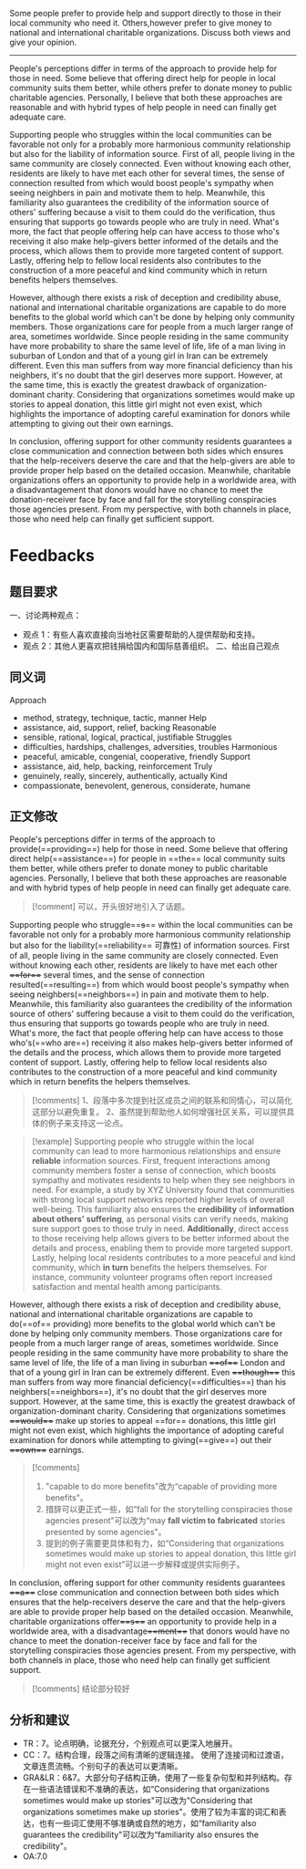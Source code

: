 Some people prefer to provide help and support directly to those in their local community who need it. Others,however prefer to give money to national and international charitable organizations. Discuss both views and give your opinion.

---

People's perceptions differ in terms of the approach to provide help for those in need. Some believe that offering direct help for people in local community suits them better, while others prefer to donate money to public charitable agencies. Personally, I believe that both these approaches are reasonable and with hybrid types of help people in need can finally get adequate care.

Supporting people who struggles within the local communities can be favorable not only for a probably more harmonious community relationship but also for the liability of information source. First of all, people living in the same community are closely connected. Even without knowing each other, residents are likely to have met each other for several times, the sense of connection resulted from which would boost people's sympathy when seeing neighbers in pain and motivate them to help. Meanwhile, this familiarity also guarantees the credibility of the information source of others' suffering because a visit to them could do the verification, thus ensuring that supports go towards people who are truly in need. What's more, the fact that people offering help can have access to those who's receiving it also make help-givers better informed of the details and the process, which allows them to provide more targeted content of support. Lastly, offering help to fellow local residents also contributes to the construction of a more peaceful and kind community which in return benefits helpers themselves.

However, although there exists a risk of deception and credibility abuse, national and international charitable organizations are capable to do more benefits to the global world which can't be done by helping only community members. Those organizations care for people from a much larger range of area, sometimes worldwide. Since people residing in the same community have more probability to share the same level of life, life of a man living in suburban of London and that of a young girl in Iran can be extremely different. Even this man suffers from way more financial deficiency than his neighbers, it's no doubt that the girl deserves more support. However, at the same time, this is exactly the greatest drawback of organization-dominant charity. Considering that organizations sometimes would make up stories to appeal donation, this little girl might not even exist, which highlights the importance of adopting careful examination for donors while attempting to giving out their own earnings.

In conclusion, offering support for other community residents guarantees a close communication and connection between both sides which ensures that the help-receivers deserve the care and that the help-givers are able to provide proper help based on the detailed occasion. Meanwhile, charitable organizations offers an opportunity to provide help in a worldwide area, with a disadvantagement that donors would have no chance to meet the donation-receiver face by face and fall for the storytelling conspiracies those agencies present. From my perspective, with both channels in place, those who need help can finally get sufficient support.

# Feedbacks

## 题目要求

一、讨论两种观点：

- 观点 1：有些人喜欢直接向当地社区需要帮助的人提供帮助和支持。
- 观点 2：其他人更喜欢把钱捐给国内和国际慈善组织。
  二、给出自己观点

## 同义词

Approach

- method, strategy, technique, tactic, manner
  Help
- assistance, aid, support, relief, backing
  Reasonable
- sensible, rational, logical, practical, justifiable
  Struggles
- difficulties, hardships, challenges, adversities, troubles
  Harmonious
- peaceful, amicable, congenial, cooperative, friendly
  Support
- assistance, aid, help, backing, reinforcement
  Truly
- genuinely, really, sincerely, authentically, actually
  Kind
- compassionate, benevolent, generous, considerate, humane

## 正文修改

People's perceptions differ in terms of the approach to provide(==providing==) help for those in need. Some believe that offering direct help(==assistance==) for people in ==the== local community suits them better, while others prefer to donate money to public charitable agencies. Personally, I believe that both these approaches are reasonable and with hybrid types of help people in need can finally get adequate care.

> [!comment]
> 可以，开头很好地引入了话题。

Supporting people who struggle==~~s~~== within the local communities can be favorable not only for a probably more harmonious community relationship but also for the liability(==reliability== 可靠性) of information sources. First of all, people living in the same community are closely connected. Even without knowing each other, residents are likely to have met each other ~~==for==~~ several times, and the sense of connection resulted(==resulting==) from which would boost people's sympathy when seeing neighbers(==neighbors==) in pain and motivate them to help. Meanwhile, this familiarity
also guarantees the credibility of the information source of others' suffering because a visit to them could do the verification, thus ensuring that supports go towards people who are truly in need. What's more, the fact that people offering
help can have access to those who's(==who are==) receiving it also makes help-givers better informed of the details and the process, which allows them to provide more targeted content of support. Lastly, offering help to fellow local residents also contributes to the construction of a more peaceful and kind community which in
return benefits the helpers themselves.

> [!comments]
> 1、段落中多次提到社区成员之间的联系和同情心，可以简化这部分以避免重复。
> 2、虽然提到帮助他人如何增强社区关系，可以提供具体的例子来支持这一论点。

> [!example]
> Supporting people who struggle within the local community can lead to more harmonious relationships and ensure **reliable** information sources. First, frequent interactions among community members foster a sense of connection, which boosts sympathy and motivates residents to help when they see neighbors in need. For example, a study by XYZ University found that communities with strong
> local support networks reported higher levels of overall well-being. This familiarity also ensures the **credibility** of **information about others' suffering**, as personal visits can verify needs, making sure support goes to those truly in need. **Additionally**, direct access to those receiving help allows givers to be better informed about the details and process, enabling them to provide more targeted support. Lastly, helping local residents contributes to a more peaceful and kind community, which **in turn** benefits the helpers themselves. For instance, community volunteer programs often report increased satisfaction and mental health among participants.

However, although there exists a risk of deception and credibility abuse, national and international charitable organizations are capable to do(==of== providing) more benefits to the global world which can't be done by helping only community members. Those organizations care for people from a much larger range of areas, sometimes worldwide. Since people residing in the same community have more probability to share the same level of life, the life of a man living in suburban ~~==of==~~ London and that of a young girl in lran can be extremely different. Even ~~==though==~~ this man suffers from way more financial deficiency(==difficulties==) than his neighbers(==neighbors==), it's no doubt that the girl deserves more support. However, at the same time, this is exactly the greatest drawback of organization-dominant charity. Considering that organizations sometimes ~~==would==~~ make up stories to appeal ==for== donations, this little girl might not even exist, which highlights the importance of adopting careful examination for donors while attempting to giving(==give==) out their ~~==own==~~ earnings.

> [!comments]
>
> 1. "capable to do more benefits"改为“capable of providing more benefits"。
> 2. 措辞可以更正式一些，如“fall for the storytelling conspiracies those agencies present"可以改为“may **fall victim to** **fabricated** stories presented by some agencies"。
> 3. 提到的例子需要更具体和有力，如“Considering that organizations sometimes would make up stories to appeal donation, this little girl might not even exist”可以进一步解释或提供实际例子。

In conclusion, offering support for other community residents guarantees ~~==a==~~ close communication and connection between both sides which ensures that the help-receivers deserve the care and that the help-givers are able to provide proper help based on the detailed occasion. Meanwhile, charitable organizations offer~~==s==~~ an opportunity to provide help in a worldwide area, with a disadvantage~~==ment==~~ that donors would have no chance to meet the donation-receiver face by face and fall for the storytelling conspiracies those agencies present. From my perspective, with both channels in place, those who need help can finally get sufficient support.

> [!comments]
> 结论部分较好

## 分析和建议

- TR：7。论点明确，论据充分，个别观点可以更深入地展开。
- CC：7。结构合理，段落之间有清晰的逻辑连接。 使用了连接词和过渡语，文章连贯流畅。个别句子的表达可以更清晰。
- GRA&LR：6&7。大部分句子结构正确，使用了一些复杂句型和并列结构。存在一些语法错误和不准确的表达，如“Considering that organizations sometimes would make up stories"可以改为"Considering that organizations sometimes make up stories"。使用了较为丰富的词汇和表达，也有一些词汇使用不够准确或自然的地方，如“familiarity also guarantees the credibility"可以改为“familiarity also ensures the credibility"。
- OA:7.0
